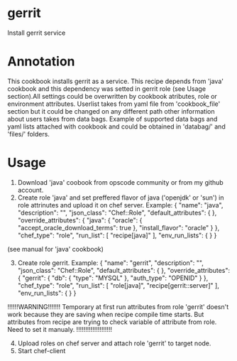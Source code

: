 gerrit
======

Install gerrit service

# Annotation

This cookbook installs gerrit as a service.
This recipe depends from 'java' cookbook and this dependency was setted in gerrit role (see Usage section).All settings could be overwritten by cookbook atributes, role or environment attributes.
Userlist takes from yaml file from 'cookbook_file' section but it could be changed on any different path other information about users takes from data bags.
Example of supported data bags and yaml lists attached with cookbook and could be obtained in 'databag/' and 'files/' folders.



 # Usage

1. Download 'java' coobook from opscode community or from my github account.
2. Create role 'java' and set preffered flavor of java ('openjdk' or 'sun') in role attrinutes and upload it on chef server.
    Example:
            {
              "name": "java",
              "description": "",
              "json_class": "Chef::Role",
              "default_attributes": {
               },
              "override_attributes": {
                "java": {
                  "oracle": {
                     "accept_oracle_download_terms": true
                        },
                  "install_flavor": "oracle"
                  }
               },
              "chef_type": "role",
              "run_list": [
              "recipe[java]"
              ],
              "env_run_lists": {
               }
            }

(see manual for 'java' cookbook)

3. Create role gerrit.
    Example:
            {
              "name": "gerrit",
              "description": "",
              "json_class": "Chef::Role",
              "default_attributes": {
              },
              "override_attributes": {
                "gerrit": {
                   "db": {
                     "type": "MYSQL"
                    },
                   "auth_type": "OPENID"
                }
              },
            "chef_type": "role",
            "run_list": [
               "role[java]",
                  "recipe[gerrit::server]"
            ],
            "env_run_lists": {
              }
           }

!!!!!!WARNING!!!!!!!
Temporary at first run attributes from role 'gerrit' doesn't work because they are saving when recipe compile time starts. But attributes from recipe are trying
to check variable of attribute from role. Need to set it manualy.
!!!!!!!!!!!!!!!!!!!!

4. Upload roles on chef server and attach role 'gerrit' to target node.
5. Start chef-client
